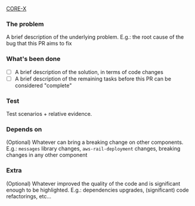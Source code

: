 [CORE-X](https://ontrackretail.atlassian.net/browse/CORE-X)

### The problem
A brief description of the underlying problem.
E.g.: the root cause of the bug that this PR aims to fix

### What's been done
- [ ] A brief description of the solution, in terms of code changes
- [ ] A brief description of the remaining tasks before this PR can be considered "complete"

### Test
Test scenarios + relative evidence.

### Depends on
(Optional) Whatever can bring a breaking change on other components.
E.g.: `messages` library changes, `aws-rail-deployment` changes, breaking changes in any other component

### Extra
(Optional) Whatever improved the quality of the code and is significant enough to be highlighted.
E.g.: dependencies upgrades, (significant) code refactorings, etc...
